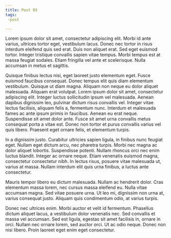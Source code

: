 ```yaml
---
title: Post 03
tags:
 -post

---
```


Lorem ipsum dolor sit amet, consectetur adipiscing elit. Morbi id ante varius, ultrices tortor eget, vestibulum lacus. Donec nec tortor in risus interdum eleifend quis sed erat. Duis non aliquet erat. Sed eget euismod tortor. Integer tristique convallis sapien vitae tempus. Morbi tempus est at massa feugiat sodales. Etiam fringilla vel ante et scelerisque. Nulla accumsan in metus et sagittis.

Quisque finibus lectus nisi, eget laoreet justo elementum eget. Fusce euismod faucibus consequat. Donec tempus elit quis diam elementum vestibulum. Quisque ut diam magna. Aliquam non neque eu dolor aliquet malesuada. Aliquam erat volutpat. Lorem ipsum dolor sit amet, consectetur adipiscing elit. Integer luctus sollicitudin ipsum vel malesuada. Aenean dapibus dignissim leo, pulvinar dictum risus convallis vel. Integer vitae lectus facilisis, aliquam felis a, fermentum nunc. Interdum et malesuada fames ac ante ipsum primis in faucibus. Aenean eu erat neque. Suspendisse sit amet dolor ante. Fusce sit amet urna convallis metus consequat porta a vitae est. Donec non tortor et purus convallis varius vel quis libero. Praesent eget ornare felis, et elementum turpis.

In a dignissim justo. Curabitur ultricies sapien ligula, in finibus nunc feugiat eget. Nullam eget dictum arcu, nec pharetra turpis. Morbi nec magna ac dolor aliquet lobortis. Suspendisse potenti. Nullam rhoncus orci nec enim luctus blandit. Integer ac ornare neque. Etiam venenatis euismod magna, consectetur consectetur nibh. In lectus risus, posuere vitae malesuada ut, varius at massa. Nullam interdum elit quis urna finibus, a luctus ante consectetur.

Mauris tempor libero eu dictum malesuada. Nullam ac hendrerit dolor. Cras elementum massa lorem, nec cursus massa eleifend eu. Nulla vitae accumsan magna. Sed vitae posuere urna. Ut leo mi, dignissim non urna at, varius consequat justo. Aliquam quis condimentum odio, at varius turpis.

Donec nec ultrices enim. Morbi auctor et velit id fermentum. Phasellus dictum aliquet lacus, a vestibulum dolor venenatis nec. Sed convallis et massa vel accumsan. Sed est ligula, egestas sit amet facilisis in, ornare in orci. Nullam nec ornare lorem, sed auctor orci. Ut ac odio neque. Donec non nisi libero. Proin laoreet eget enim eget consectetur.

